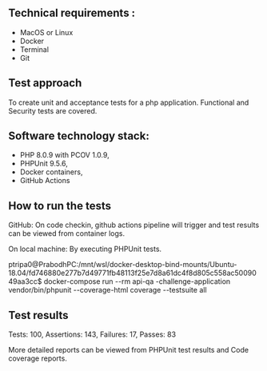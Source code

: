 ## Technical requirements :
- MacOS or Linux
- Docker
- Terminal
- Git

## Test approach
To create unit and acceptance tests for a php application.
Functional and Security tests are covered.


## Software technology stack:
- PHP 8.0.9 with PCOV 1.0.9, 
- PHPUnit 9.5.6, 
- Docker containers, 
- GitHub Actions


## How to run the tests
GitHub: On code checkin, github actions pipeline will trigger and test results can be viewed from container logs.

On local machine: By executing PHPUnit tests.

ptripa0@PrabodhPC:/mnt/wsl/docker-desktop-bind-mounts/Ubuntu-18.04/fd746880e277b7d49771fb48113f25e7d8a61dc4f8d805c558ac5009049aa3cc$ docker-compose run --rm api-qa
-challenge-application vendor/bin/phpunit --coverage-html coverage --testsuite all


## Test results

Tests: 100, Assertions: 143, Failures: 17, Passes: 83

More detailed reports can be viewed from PHPUnit test results and Code coverage reports.

